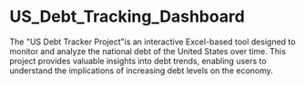 # US_Debt_Tracking_Dashboard
The "US Debt Tracker Project"is an interactive Excel-based tool designed to monitor and analyze the national debt of the United States over time. This project provides valuable insights into debt trends, enabling users to understand the implications of increasing debt levels on the economy.
